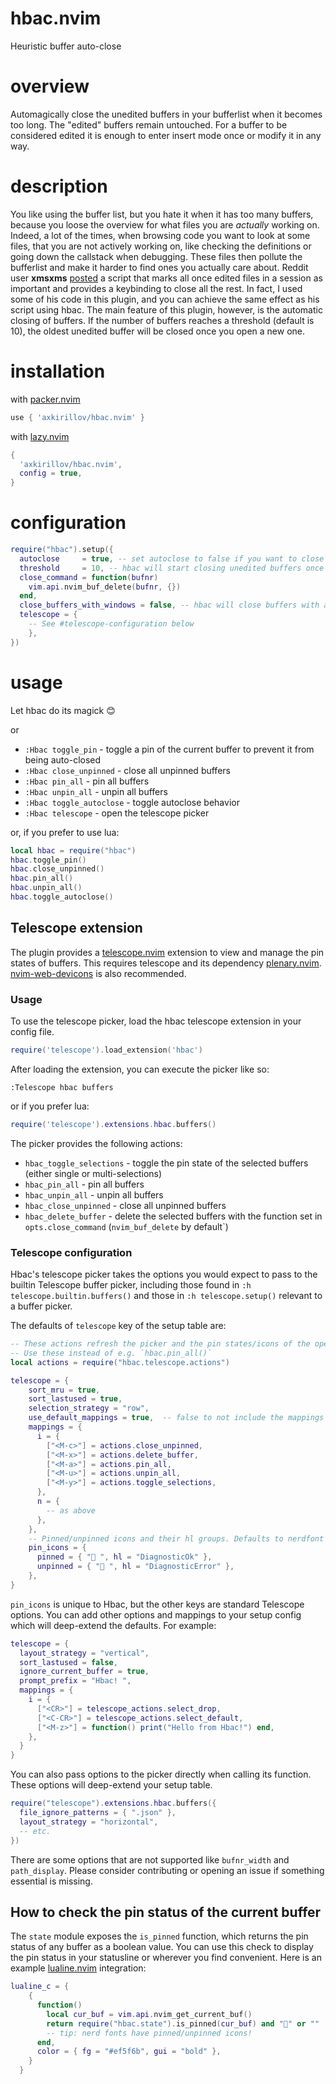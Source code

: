 # hbac.nvim
Heuristic buffer auto-close
# overview
Automagically close the unedited buffers in your bufferlist when it becomes too long. The "edited" buffers remain untouched. For a buffer to be considered edited it is enough to enter insert mode once or modify it in any way.

# description
You like using the buffer list, but you hate it when it has too many buffers, because you loose the overview for what files you are *actually* working on. Indeed, a lot of the times, when browsing code you want to look at some files, that you are not actively working on, like checking the definitions or going down the callstack when debugging. These files then pollute the bufferlist and make it harder to find ones you actually care about.
Reddit user **xmsxms** [posted](https://www.reddit.com/r/neovim/comments/12c4ad8/closing_unused_buffers/?utm_source=share&utm_medium=web2x&context=3) a script that marks all once edited files in a session as important and provides a keybinding to close all the rest. In fact, I used some of his code in this plugin, and you can achieve the same effect as his script using hbac.
The main feature of this plugin, however, is the automatic closing of buffers. If the number of buffers reaches a threshold (default is 10), the oldest unedited buffer will be closed once you open a new one.

# installation

with [packer.nvim](https://github.com/wbthomason/packer.nvim)
```lua
use { 'axkirillov/hbac.nvim' }
```
with [lazy.nvim](https://github.com/folke/lazy.nvim)
```lua
{
  'axkirillov/hbac.nvim',
  config = true,
}
```

# configuration
```lua
require("hbac").setup({
  autoclose     = true, -- set autoclose to false if you want to close manually
  threshold     = 10, -- hbac will start closing unedited buffers once that number is reached
  close_command = function(bufnr)
    vim.api.nvim_buf_delete(bufnr, {})
  end,
  close_buffers_with_windows = false, -- hbac will close buffers with associated windows if this option is `true`
  telescope = {
    -- See #telescope-configuration below
    },
})
```

# usage
Let hbac do its magick 😊

or

- `:Hbac toggle_pin` - toggle a pin of the current buffer to prevent it from being auto-closed
- `:Hbac close_unpinned` - close all unpinned buffers
- `:Hbac pin_all` - pin all buffers
- `:Hbac unpin_all` - unpin all buffers
- `:Hbac toggle_autoclose` - toggle autoclose behavior
- `:Hbac telescope` - open the telescope picker

or, if you prefer to use lua:

```lua
local hbac = require("hbac")
hbac.toggle_pin()
hbac.close_unpinned()
hbac.pin_all()
hbac.unpin_all()
hbac.toggle_autoclose()
```

## Telescope extension

The plugin provides a [telescope.nvim](https://github.com/nvim-telescope/telescope.nvim) extension to view and manage the pin states of buffers. This requires telescope and its dependency [plenary.nvim](https://github.com/nvim-lua/plenary.nvim). [nvim-web-devicons](https://github.com/nvim-tree/nvim-web-devicons) is also recommended.

### Usage
To use the telescope picker, load the hbac telescope extension in your config file.
```lua
require('telescope').load_extension('hbac')
```

After loading the extension, you can execute the picker like so:
```
:Telescope hbac buffers
```
or if you prefer lua:
```lua
require('telescope').extensions.hbac.buffers()
```

The picker provides the following actions:

- `hbac_toggle_selections` - toggle the pin state of the selected buffers (either single or multi-selections)
- `hbac_pin_all` - pin all buffers
- `hbac_unpin_all` - unpin all buffers
- `hbac_close_unpinned` - close all unpinned buffers
- `hbac_delete_buffer` - delete the selected buffers with the function set in `opts.close_command` (`nvim_buf_delete` by default`)

### Telescope configuration

Hbac's telescope picker takes the options you would expect to pass to the builtin Telescope buffer picker, including those found in `:h telescope.builtin.buffers()` and those in `:h telescope.setup()` relevant to a buffer picker.

The defaults of `telescope` key of the setup table are:

```lua
-- These actions refresh the picker and the pin states/icons of the open buffers
-- Use these instead of e.g. `hbac.pin_all()`
local actions = require("hbac.telescope.actions")

telescope = {
    sort_mru = true,
    sort_lastused = true,
    selection_strategy = "row",
    use_default_mappings = true,  -- false to not include the mappings below
    mappings = {
      i = {
        ["<M-c>"] = actions.close_unpinned,
        ["<M-x>"] = actions.delete_buffer,
        ["<M-a>"] = actions.pin_all,
        ["<M-u>"] = actions.unpin_all,
        ["<M-y>"] = actions.toggle_selections,
      },
      n = {
        -- as above
      },
    },
    -- Pinned/unpinned icons and their hl groups. Defaults to nerdfont icons
    pin_icons = {
      pinned = { "󰐃 ", hl = "DiagnosticOk" },
      unpinned = { "󰤱 ", hl = "DiagnosticError" },
    },
}
```

`pin_icons` is unique to Hbac, but the other keys are standard Telescope options. You can add other options and mappings to your setup config which will deep-extend the defaults. For example:

```lua
telescope = {
  layout_strategy = "vertical",
  sort_lastused = false,
  ignore_current_buffer = true,
  prompt_prefix = "Hbac! ",
  mappings = {
    i = {
      ["<CR>"] = telescope_actions.select_drop,
      ["<C-CR>"] = telescope_actions.select_default,
      ["<M-z>"] = function() print("Hello from Hbac!") end,
    },
  }
}
```

You can also pass options to the picker directly when calling its function. These options will deep-extend your setup table.

```lua
require("telescope").extensions.hbac.buffers({
  file_ignore_patterns = { ".json" },
  layout_strategy = "horizontal",
  -- etc.
})
```

There are some options that are not supported like `bufnr_width` and `path_display`. Please consider contributing or opening an issue if something essential is missing.

## How to check the pin status of the current buffer

The `state` module exposes the `is_pinned` function, which returns the pin status of any buffer as a boolean value. You can use this check to display the pin status in your statusline or wherever you find convenient. Here is an example [lualine.nvim](https://github.com/nvim-lualine/lualine.nvim) integration:

```lua
lualine_c = {
    {
      function()
        local cur_buf = vim.api.nvim_get_current_buf()
        return require("hbac.state").is_pinned(cur_buf) and "📍" or ""
        -- tip: nerd fonts have pinned/unpinned icons!
      end,
      color = { fg = "#ef5f6b", gui = "bold" },
    }
  }
```

